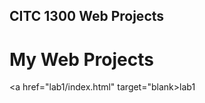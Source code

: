 ## CITC 1300 Web Projects 

<h1>My Web Projects</h1>

<a href="lab1/index.html" target="blank>lab1</a>

